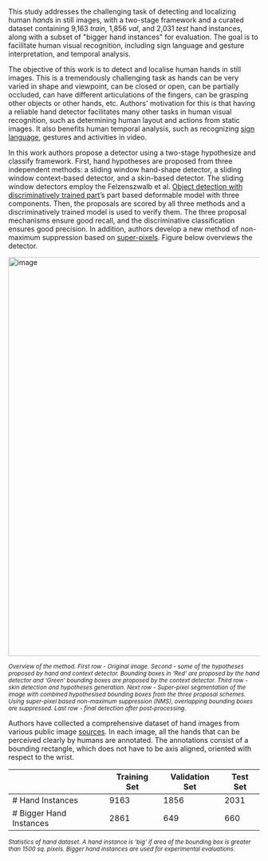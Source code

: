 This study addresses the challenging task of detecting and localizing human *hand*s in still images, with a two-stage framework and a curated dataset containing 9,163 *train*, 1,856 *val*, and 2,031 *test* hand instances, along with a subset of "bigger hand instances" for evaluation. The goal is to facilitate human visual recognition, including sign language and gesture interpretation, and temporal analysis.

The objective of this work is to detect and localise human hands in still images. This is a tremendously challenging task as hands can be very varied in shape and viewpoint, can be closed or open, can be partially occluded, can have different articulations of the fingers, can be grasping other objects or other hands, etc. Authors' motivation for this is that having a reliable hand detector facilitates many other tasks in human visual recognition, such as determining human layout and actions from static images. It also benefits human temporal analysis, such as recognizing [sign language](https://www.cs.cornell.edu/~dph/papers/buehler08.pdf), gestures and activities in video.

In this work authors propose a detector using a two-stage hypothesize and classify framework. First, hand hypotheses are proposed from three independent methods: a sliding window hand-shape detector, a sliding window context-based detector, and a skin-based detector. The sliding window detectors employ the Felzenszwalb et al. [Object detection with discriminatively trained part](https://cs.brown.edu/people/pfelzens/papers/lsvm-pami.pdf)’s part based deformable model with three components. Then, the proposals are scored by all three methods and a discriminatively trained model is used to verify them. The three proposal mechanisms ensure good recall, and the discriminative classification ensures good precision. In addition, authors develop a new method of non-maximum suppression based on [super-pixels](https://citeseerx.ist.psu.edu/viewdoc/download;jsessionid=033C2E617C9CC30B5455051D62B17950?doi=10.1.1.153.4065&rep=rep1&type=pdf). Figure below overviews the detector.

<img src="https://i.ibb.co/RQtGWcM/Screenshot-2023-10-12-075305.png" alt="image" width="800">

<span style="font-size: smaller; font-style: italic;">Overview of the method. First row - Original image. Second - some of the hypotheses proposed by hand and context detector. Bounding boxes in ‘Red’ are proposed by the hand detector and ‘Green’ bounding boxes are proposed by the context detector. Third row - skin detection and hypotheses generation. Next row - Super-pixel segmentation of the image with combined hypothesised bounding boxes from the three proposal schemes. Using super-pixel based non-maximum suppression (NMS), overlapping bounding boxes are suppressed. Last row - final detection after post-processing.</span>

Authors have collected a comprehensive dataset of hand images from various public image [sources](http://www.robots.ox.ac.uk/~vgg/data/hands/). In each image, all the hands that can be perceived clearly by humans are annotated. The annotations consist of a bounding rectangle, which does not have to be axis aligned, oriented with respect to the wrist.

|               | Training Set | Validation Set | Test Set |
|---------------|------------|--------------|---------|
| # Hand Instances          | 9163       | 1856         | 2031    |
| # Bigger Hand Instances   | 2861       | 649          | 660     |

<span style="font-size: smaller; font-style: italic;">Statistics of hand dataset. A hand instance is ‘big’ if area of the bounding box is greater than 1500 sq. pixels. Bigger hand instances are used for experimental evaluations.</span>
